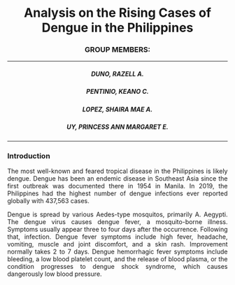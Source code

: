 # <h1 align="center">Analysis on the Rising Cases of Dengue in the Philippines</h1>
<h3 align="center">GROUP MEMBERS:</h3>

***
<h5 align="center">DUNO, RAZELL A.</h5>
<h5 align="center">PENTINIO, KEANO C.</h5>
<h5 align="center">LOPEZ, SHAIRA MAE A.</h5>
<h5 align="center">UY, PRINCESS ANN MARGARET E.</h5>

***
<h3>Introduction</h3>
<p align="justify">   The most well-known and feared tropical disease in the Philippines is likely dengue. Dengue has been an endemic disease in Southeast Asia since the first outbreak was documented there in 1954 in Manila. In 2019, the Philippines had the highest number of dengue infections ever reported globally with 437,563 cases.</p>

<p align="justify">     Dengue is spread by various Aedes-type mosquitos, primarily A. Aegypti. The dengue virus causes dengue fever, a mosquito-borne illness. Symptoms usually appear three to four days after the occurrence. Following that, infection. Dengue fever symptoms include high fever, headache, vomiting, muscle and joint discomfort, and a skin rash. Improvement normally takes 2 to 7 days. Dengue hemorrhagic fever symptoms include bleeding, a low blood platelet count, and the release of blood plasma, or the condition progresses to dengue shock syndrome, which causes dangerously low blood pressure.</p>
